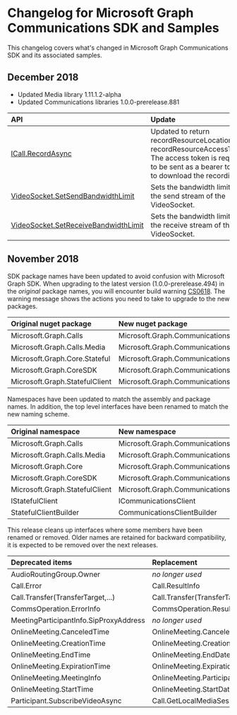 # Changelog for Microsoft Graph Communications SDK and Samples

This changelog covers what's changed in Microsoft Graph Communications SDK and its associated samples.

## December 2018

- Updated Media library 1.11.1.2-alpha
- Updated Communications libraries 1.0.0-prerelease.881

| API                            | Update                                     |
|:-------------------------------|:-------------------------------------------|
| [ICall.RecordAsync](https://microsoftgraph.github.io/microsoft-graph-comms-samples/docs/calls/Microsoft.Graph.Communications.Calls.ICall.html#Microsoft_Graph_Communications_Calls_ICall_RecordAsync_System_Nullable_System_Int32__System_Nullable_System_Int32__System_Nullable_System_Int32__System_Nullable_System_Boolean__System_Nullable_System_Boolean__System_Collections_Generic_IEnumerable_Microsoft_Graph_Prompt__System_Collections_Generic_IEnumerable_System_String__System_Action_Microsoft_Graph_Communications_Calls_RecordOperationResult__System_Threading_CancellationToken_) | Updated to return recordResourceLocation and recordResourceAccessToken. The access token is required to be sent as a bearer token to download the recording. |
| [VideoSocket.SetSendBandwidthLimit](https://microsoftgraph.github.io/microsoft-graph-comms-samples/docs/bot_media/Microsoft.Skype.Bots.Media.VideoSocket.html#Microsoft_Skype_Bots_Media_VideoSocket_SetSendBandwidthLimit_System_UInt32_) | Sets the bandwidth limit on the send stream of the VideoSocket. |
| [VideoSocket.SetReceiveBandwidthLimit](https://microsoftgraph.github.io/microsoft-graph-comms-samples/docs/bot_media/Microsoft.Skype.Bots.Media.VideoSocket.html#Microsoft_Skype_Bots_Media_VideoSocket_SetReceiveBandwidthLimit_System_UInt32_) | Sets the bandwidth limit on the receive stream of the VideoSocket.

## November 2018

SDK package names have been updated to avoid confusion with Microsoft Graph SDK. When upgrading to the latest version (1.0.0-prerelease.494) in the _original_ package names, you will encounter build warning [CS0618](https://docs.microsoft.com/en-us/dotnet/csharp/language-reference/compiler-messages/cs0618). The warning message shows the actions you need to take to upgrade to the new packages.

| Original nuget package         | New nuget package                          |
|:-------------------------------|:-------------------------------------------|
| Microsoft.Graph.Calls          | Microsoft.Graph.Communications.Calls       |
| Microsoft.Graph.Calls.Media    | Microsoft.Graph.Communications.Calls.Media |
| Microsoft.Graph.Core.Stateful  | Microsoft.Graph.Communications.Common      |
| Microsoft.Graph.CoreSDK        | Microsoft.Graph.Communications.Core        |
| Microsoft.Graph.StatefulClient | Microsoft.Graph.Communications.Client      |

Namespaces have been updated to match the assembly and package names. In addition, the top level interfaces have been renamed to match the new naming scheme.

| Original namespace                     | New namespace                                     |
|:---------------------------------------|:--------------------------------------------------|
| Microsoft.Graph.Calls                  | Microsoft.Graph.Communications.Calls              |
| Microsoft.Graph.Calls.Media            | Microsoft.Graph.Communications.Calls.Media        |
| Microsoft.Graph.Core                   | Microsoft.Graph.Communications.Common             |
| Microsoft.Graph.CoreSDK                | Microsoft.Graph.Communications.Core               |
| Microsoft.Graph.StatefulClient         | Microsoft.Graph.Communications.Client             |
| IStatefulClient                        | ICommunicationsClient                             |
| StatefulClientBuilder                  | CommunicationsClientBuilder                       |

This release cleans up interfaces where some members have been renamed or removed. Older names are retained for backward compatibility, it is expected to be removed over the next releases.

| Deprecated items                       | Replacement                                       |
|:---------------------------------------|:--------------------------------------------------|
| AudioRoutingGroup.Owner                | _no longer used_                                  |
| Call.Error                             | Call.ResultInfo                                   |
| Call.Transfer(TransferTarget,...)      | Call.Transfer(TransferTarget)                     |
| CommsOperation.ErrorInfo               | CommsOperation.ResultInfo                         |
| MeetingParticipantInfo.SipProxyAddress | _no longer used_                                  |
| OnlineMeeting.CanceledTime             | OnlineMeeting.CanceledDateTime                    |
| OnlineMeeting.CreationTime             | OnlineMeeting.CreationDateTime                    |
| OnlineMeeting.EndTime                  | OnlineMeeting.EndDateTime                         |
| OnlineMeeting.ExpirationTime           | OnlineMeeting.ExpirationDateTime                  |
| OnlineMeeting.MeetingInfo              | OnlineMeeting.Participants.Organizer              |
| OnlineMeeting.StartTime                | OnlineMeeting.StartDateTime                       |
| Participant.SubscribeVideoAsync        | Call.GetLocalMediaSession().VideoSocket.Subscribe |
